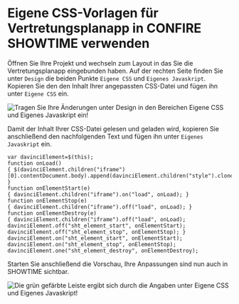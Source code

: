 # Eigene CSS-Vorlagen für Vertretungsplanapp in CONFIRE SHOWTIME verwenden

Öffnen Sie Ihre Projekt und wechseln zum Layout in das Sie die Vertretungsplanapp eingebunden haben. 
Auf der rechten Seite finden Sie unter `Design` die beiden Punkte `Eigene CSS` und `Eigenes Javaskript`.
Kopieren Sie den den Inhalt Ihrer angepassten CSS-Datei und fügen ihn unter `Eigene CSS` ein.

![Tragen Sie Ihre Änderungen unter Design in den Bereichen `Eigene CSS` und `Eigenes Javaskript` ein!](/images/infoserver/showt01.png)

Damit der Inhalt Ihrer CSS-Datei gelesen und geladen wird, kopieren Sie anschließend den nachfolgenden Text und fügen ihn unter `Eigenes Javaskript` ein.

```
var davinciElement=$(this);
function onLoad()
{ $(davinciElement.children("iframe")[0].contentDocument.body).append(davinciElement.children("style").clone()); }
function onElementStart(e)
{ davinciElement.children("iframe").on("load", onLoad); }
function onElementStop(e)
{ davinciElement.children("iframe").off("load", onLoad); }
function onElementDestroy(e)
{ davinciElement.children("iframe").off("load", onLoad); davinciElement.off("sht_element_start", onElementStart); davinciElement.off("sht_element_stop", onElementStop); }
davinciElement.on("sht_element_start", onElementStart);
davinciElement.on("sht_element_stop", onElementStop);
davinciElement.one("sht_element_destroy", onElementDestroy);
```

Starten Sie anschließend die Vorschau, Ihre Anpassungen sind nun auch in SHOWTIME sichtbar.

![Die grün gefärbte Leiste ergibt sich durch die Angaben unter `Eigene CSS` und `Eigenes Javaskript`!](/images/infoserver/showt02.png)